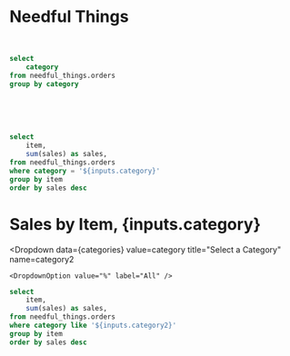 # Needful Things

<br>

```sql categories
select 
    category 
from needful_things.orders
group by category
```

<Dropdown 
    data={categories}
    value=category
    title="Select a Category"
    name=category
/>

<br><br><br>

```sql items
select 
    item,
    sum(sales) as sales,
from needful_things.orders
where category = '${inputs.category}'
group by item
order by sales desc
```

# Sales by Item, {inputs.category}

<DataTable data={items}>
    <Column id=item />
    <Column id=sales fmt=usd0k />
</DataTable>

<BarChart
    data={items}
    x=item
    y=sales
    yFmt=usd0k
/>


<Dropdown 
    data={categories}
    value=category
    title="Select a Category"
    name=category2
>
    <DropdownOption value="%" label="All" />
</Dropdown>

```sql items2
select 
    item,
    sum(sales) as sales,
from needful_things.orders
where category like '${inputs.category2}'
group by item
order by sales desc
```